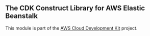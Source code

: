 ## The CDK Construct Library for AWS Elastic Beanstalk
This module is part of the [AWS Cloud Development Kit](https://github.com/awslabs/aws-cdk) project.
